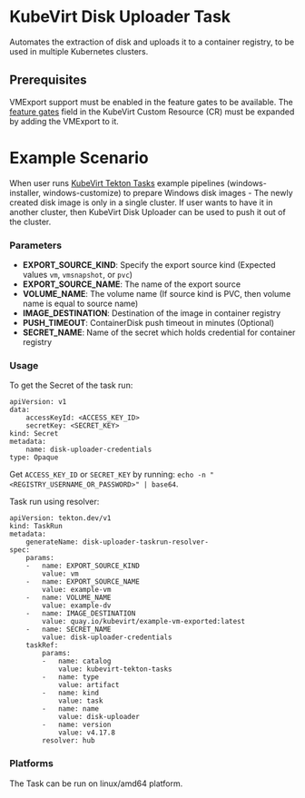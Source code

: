 # KubeVirt Disk Uploader Task

Automates the extraction of disk and uploads it to a container registry, to be used in multiple Kubernetes clusters.

## Prerequisites

VMExport support must be enabled in the feature gates to be available. The [feature gates](https://kubevirt.io/user-guide/cluster_admin/activating_feature_gates/#how-to-activate-a-feature-gate) field in the KubeVirt Custom Resource (CR) must be expanded by adding the VMExport to it.

# Example Scenario

When user runs [KubeVirt Tekton Tasks](https://github.com/kubevirt/kubevirt-tekton-tasks) example pipelines (windows-installer, windows-customize) to prepare Windows disk images - The newly created disk image is only in a single cluster. If user wants to have it in another cluster, then KubeVirt Disk Uploader can be used to push it out of the cluster.

### Parameters

- **EXPORT_SOURCE_KIND**: Specify the export source kind (Expected values `vm`, `vmsnapshot`, or `pvc`)
- **EXPORT_SOURCE_NAME**: The name of the export source
- **VOLUME_NAME**: The volume name (If source kind is PVC, then volume name is equal to source name)
- **IMAGE_DESTINATION**: Destination of the image in container registry
- **PUSH_TIMEOUT**: ContainerDisk push timeout in minutes (Optional)
- **SECRET_NAME**: Name of the secret which holds credential for container registry

### Usage

To get the Secret of the task run:
```
apiVersion: v1
data:
    accessKeyId: <ACCESS_KEY_ID>
    secretKey: <SECRET_KEY>
kind: Secret
metadata:
    name: disk-uploader-credentials
type: Opaque

```

Get `ACCESS_KEY_ID` or `SECRET_KEY` by running: `echo -n "<REGISTRY_USERNAME_OR_PASSWORD>" | base64`.

Task run using resolver:
```
apiVersion: tekton.dev/v1
kind: TaskRun
metadata:
    generateName: disk-uploader-taskrun-resolver-
spec:
    params:
    -   name: EXPORT_SOURCE_KIND
        value: vm
    -   name: EXPORT_SOURCE_NAME
        value: example-vm
    -   name: VOLUME_NAME
        value: example-dv
    -   name: IMAGE_DESTINATION
        value: quay.io/kubevirt/example-vm-exported:latest
    -   name: SECRET_NAME
        value: disk-uploader-credentials
    taskRef:
        params:
        -   name: catalog
            value: kubevirt-tekton-tasks
        -   name: type
            value: artifact
        -   name: kind
            value: task
        -   name: name
            value: disk-uploader
        -   name: version
            value: v4.17.8
        resolver: hub

```

### Platforms

The Task can be run on linux/amd64 platform.
